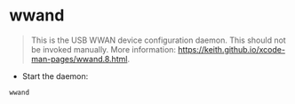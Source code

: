 # wwand

> This is the USB WWAN device configuration daemon.
> This should not be invoked manually.
> More information: <https://keith.github.io/xcode-man-pages/wwand.8.html>.

- Start the daemon:

`wwand`
